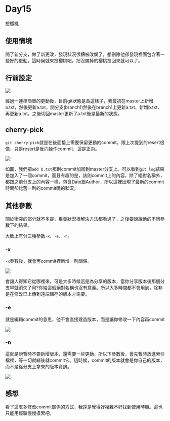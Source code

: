 # Day15
撿櫻桃

## 使用情境
開了新分支，做了新更改，發現狀況很糟被改爛了，想刪除他卻發現裡面包含著一些好的更動。這時候就來撿櫻桃吧，把沒爛掉的櫻桃撿回來就可以了。

## 行前設定

![](https://i.imgur.com/XVoV88m.png)

經過一連串簡單的更動後，目前git狀態是長這樣子，我最初在master上新增a.txt，然後更新a.txt，開分支(branch1)然後在branch1上更新a.txt、新增b.txt、再更新a.txt。之後切回master更新了a.txt後是最新的狀態。

##  cherry-pick
`git cherry-pick`就是在後面接上需要保留更動的commit，跟上次提到的resert很像，只是resert是反向操作commit，這是正向。

![](https://i.imgur.com/tr4AMLB.png)

如圖，我們把`add b.txt`那則commit加回到master分支上。可以看到`git log`結果是加入了一個commit，而且有趣的是，該則commit上的內容，除了絕對名稱外，都跟之前分支上的內容一樣，包含Date跟Author，所以這裡出現了最新的commit時間卻比舊一則的commit晚的狀況。

## 其他參數
關於衝突的部分就不多提，畢竟狀況根解決方法都看過了，之後要說說他的不同參數下的結果。

大致上有分三種參數`-x`、`-e`、`-n`。

### -x
`-x`參數後，就會再commit裡新增一則關係。

![](https://i.imgur.com/IbX6iKU.png)

會讓人得知它從哪裡來，可是大多時候這是為分享的版本，當你分享版本後那個分支早就消失了阿?你給這個絕對名稱也沒有意義。所以大多時間都不會用到，除非是在修改已上傳到遠端儲存的版本才需要。

### -e
就是編輯commit的意思，他不會直接建造版本，而是讓你修改一下內容再commit

![](https://i.imgur.com/ZHUDRYI.png)

### -n
這就是說暫時不要新增版本，還需要一些更動，所以下參數後，會先暫時放進索引檔裡，等一切就緒後就commit它。這時候，commit的版本就會是你自己的版本，而不是從分支上拿來的版本資訊。

![](https://i.imgur.com/kmylNuU.png)

## 感想
看了這麼多修改commit關係的方式，我還是覺得好複雜不好找到使用時機。這也只能用經驗慢慢摸索吧。